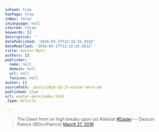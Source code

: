 ```yaml
---
inFeed: true
hasPage: true
inNav: false
inLanguage: null
starred: false
keywords: []
description: ''
datePublished: '2016-03-27T12:32:31.933Z'
dateModified: '2016-03-27T12:32:25.661Z'
title: Easter Morn
authors: []
publisher:
  name: null
  domain: null
  url: null
  favicon: null
author: []
sourcePath: _posts/2016-03-27-easter-morn.md
published: true
url: easter-morn/index.html
_type: Article

---
```

> The Dawn from on high breaks upon us! Alleluia! [\#Easter][0]--- Deacon Patrick (@DcnPatrick) [March 27, 2016][1]



[0]: https://twitter.com/hashtag/Easter?src=hash
[1]: https://twitter.com/DcnPatrick/status/714067181642711041